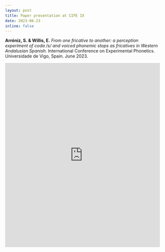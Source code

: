 ```yaml
---
layout: post
title: Paper presentation at CIFE IX
date: 2023-06-23
inline: false
---
```


**Arróniz, S. & Willis, E.** _From one fricative to another: a perception experiment of coda /s/ and voiced phonemic stops as fricatives in Western Andalusian Spanish._ International Conference on Experimental Phonetics. Universidade de Vigo, Spain. June 2023.

<iframe src='https://view.officeapps.live.com/op/embed.aspx?src=[https://assets/ppts/Vigo2023_share.pptx]' width='100%' height='600px' frameborder='0'>


## Abstract

This paper examines the interplay of two phonological processes in Spanish, the debuccalization of /s/ and spirantization of /bdg/ in a Western Andalusian variety of Spanish. The reduction of /s/ in coda position has been widely reported to occur in many different varieties of Spanish. Specifically, this lenition process has been described to result in an aspirated variant (Bybee, 2000; Hualde, 2005; Lipski, 1994), a glottal occlusion (Luna, 2010; Valentín- Márquez, 2006), or as a total elision (Poplack, 1980). A different well-known aspect of Spanish is the spirantization of /b d g/, by which these phonemes are produced as the continuant consonants in specific contexts. Traditional research of Spanish describes spirantization in terms of two distinct allophones in complementary distribution. The stop allophones [b d g] are found after pause, after a nasal, and, in the case of /d/, also after a lateral, while the approximant allophones [β̞ ð̞ ɣ̞] are found elsewhere (Navarro Tomás, 1918/1977; Martínez Celdrán 1984, 2022).  

Preliminary production data of Andalusian Spanish of a coda /s/ followed by the voiced stops /bdg/ are produced as singleton fricative (e.g., /sb/ -> [v]) (Figure 1); the new allophone compensating for the lost /s/. A similar restructuring pattern is observed in the same dialect with /s/ and the voiceless stops with a resulting increase in aspiration or VOT of following stops /pas.ta/ -> [pah.tha] (see Torreira 2006, Ruch 2016). In this paper, we test the perceptual categorization of this compensation process by creating minimal pairs of the type /u.na.bo.ta/ -> [u.na.β̞o.ta] - versus /u.nas.bo.tas/ -> [u.na.'vo.ta]. We hypothesize that if the singleton fricative realizations ([v], [ð] or [ɣ]) are associated with plurality, we have evidence for a novel allophone resulting from /s/ reduction and spirantization as a new compensatory strategy. 

Four speakers from Puerto Rico and two speakers from Seville, Spain, produced the stimuli. We created minimal pairs with an approximant and a fricative realization for /b d g/ based on plurality [u.na.'βa.ka] vs. [u.na.'va.ka] described previously, resulting in 24 tokens per speaker. The tasks were presented in a Qualtrics survey. The first task was a continuum judgment task in the form of a Likert scale along singular/plural continuum. The second task was a forced choice perceptual test using photos in which the participants had to listen to the stimuli and the singular or plural photo. The instrument was distributed to Andalusians and Puerto Ricans to serve as control.  

Preliminary findings based on 34 Andalusians and 57 Puerto Ricans revealed that, indeed, Andalusians perceived a fricative realization of /b d g/ as plural, implying the perception of an /s/, while Puerto Ricans did not (Figure 2). These fricative allophones were perceived as a phonological manifestation of /s/ plus /b d g/ by Andalusian listeners, showing evidence for a new compensatory strategy in this speech community. This resolution strategy of /s/ now yields three discrete allophonic realizations derived from phonemic /b d g/, an occlusive, an approximant, and a fricative when preceded by an elided /s/. 

<figure>
    <img src="/assets/img/cife1.png" width="750"/>
    <figcaption>Figure 1: Fricative dental allophone in plural production context.</figcaption>
<figure>

<br>
<br>

<figure>
    <img src="/assets/img/cife2.png" width="750"/>
    <figcaption>Figure 2: Identification of the Andalusian fricative allophone [u.na.'vo.ta] in plural ‘unas botas’ (some boots) by Andalusian listeners (3a) versus Puerto Rican listeners (3b).</figcaption>
